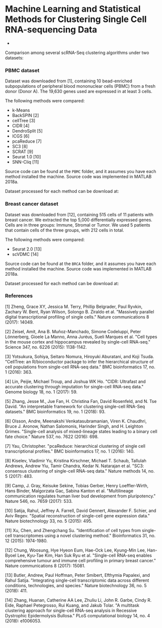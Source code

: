 # Machine Learning and Statistical Methods for Clustering Single Cell RNA-sequencing Data
-

Comparison among several scRNA-Seq clustering algorithms under two datasets:

### PBMC dataset

Dataset was downloaded from [1], containing 10 bead-enriched subpopulations of peripheral blood mononuclear cells (PBMC) from a fresh donor (Donor A). The 19,630 genes used are expressed in at least 3 cells.

The following methods were compared:

- k-Means
- BackSPIN [2]
- cellTree [3]
- CIDR [4]
- DendroSplit [5]
- ICGS [6]
- pcaReduce [7]
- SC3 [8]
- SCRAT [9]
- Seurat 1.0 [10]
- SNN-Cliq [11]

Source code can be found at the `PBMC` folder, and it assumes you have each method installed the machine. Source code was implemented in MATLAB 2018a.

Dataset processed for each method can be download at: 

### Breast cancer dataset

Dataset was downloaded from [12], containing 515 cells of 11 patients with breast cancer. We extracted the top 5,000 differentially expressed genes. Cells are in three groups: Immune, Stromal or Tumor. We used 5 patients that contain cells of the three groups, with 212 cells in total.

The following methods were compared:

- Seurat 2.0 [13]
- scVDMC [14]

Source code can be found at the `BRCA` folder, and it assumes you have each method installed the machine. Source code was implemented in MATLAB 2018a.

Dataset processed for each method can be download at: 

### References

[1] Zheng, Grace XY, Jessica M. Terry, Phillip Belgrader, Paul Ryvkin, Zachary W. Bent, Ryan Wilson, Solongo B. Ziraldo et al. "Massively parallel digital transcriptional profiling of single cells." Nature communications 8 (2017): 14049.

[2] Zeisel, Amit, Ana B. Muñoz-Manchado, Simone Codeluppi, Peter Lönnerberg, Gioele La Manno, Anna Juréus, Sueli Marques et al. "Cell types in the mouse cortex and hippocampus revealed by single-cell RNA-seq." Science 347, no. 6226 (2015): 1138-1142.

[3] Yotsukura, Sohiya, Seitaro Nomura, Hiroyuki Aburatani, and Koji Tsuda. "CellTree: an R/bioconductor package to infer the hierarchical structure of cell populations from single-cell RNA-seq data." BMC bioinformatics 17, no. 1 (2016): 363.

[4] Lin, Peijie, Michael Troup, and Joshua WK Ho. "CIDR: Ultrafast and accurate clustering through imputation for single-cell RNA-seq data." Genome biology 18, no. 1 (2017): 59.

[5] Zhang, Jesse M., Jue Fan, H. Christina Fan, David Rosenfeld, and N. Tse David. "An interpretable framework for clustering single-cell RNA-Seq datasets." BMC bioinformatics 19, no. 1 (2018): 93.

[6] Olsson, Andre, Meenakshi Venkatasubramanian, Viren K. Chaudhri, Bruce J. Aronow, Nathan Salomonis, Harinder Singh, and H. Leighton Grimes. "Single-cell analysis of mixed-lineage states leading to a binary cell fate choice." Nature 537, no. 7622 (2016): 698.

[7] Yau, Christopher. "pcaReduce: hierarchical clustering of single cell transcriptional profiles." BMC bioinformatics 17, no. 1 (2016): 140.

[8] Kiselev, Vladimir Yu, Kristina Kirschner, Michael T. Schaub, Tallulah Andrews, Andrew Yiu, Tamir Chandra, Kedar N. Natarajan et al. "SC3: consensus clustering of single-cell RNA-seq data." Nature methods 14, no. 5 (2017): 483.

[9] Camp, J. Gray, Keisuke Sekine, Tobias Gerber, Henry Loeffler-Wirth, Hans Binder, Malgorzata Gac, Sabina Kanton et al. "Multilineage communication regulates human liver bud development from pluripotency." Nature 546, no. 7659 (2017): 533.

[10] Satija, Rahul, Jeffrey A. Farrell, David Gennert, Alexander F. Schier, and Aviv Regev. "Spatial reconstruction of single-cell gene expression data." Nature biotechnology 33, no. 5 (2015): 495.

[11] Xu, Chen, and Zhengchang Su. "Identification of cell types from single-cell transcriptomes using a novel clustering method." Bioinformatics 31, no. 12 (2015): 1974-1980.

[12] Chung, Woosung, Hye Hyeon Eum, Hae-Ock Lee, Kyung-Min Lee, Han-Byoel Lee, Kyu-Tae Kim, Han Suk Ryu et al. "Single-cell RNA-seq enables comprehensive tumour and immune cell profiling in primary breast cancer." Nature communications 8 (2017): 15081.

[13] Butler, Andrew, Paul Hoffman, Peter Smibert, Efthymia Papalexi, and Rahul Satija. "Integrating single-cell transcriptomic data across different conditions, technologies, and species." Nature biotechnology 36, no. 5 (2018): 411.

[14] Zhang, Huanan, Catherine AA Lee, Zhuliu Li, John R. Garbe, Cindy R. Eide, Raphael Petegrosso, Rui Kuang, and Jakub Tolar. "A multitask clustering approach for single-cell RNA-seq analysis in Recessive Dystrophic Epidermolysis Bullosa." PLoS computational biology 14, no. 4 (2018): e1006053.
